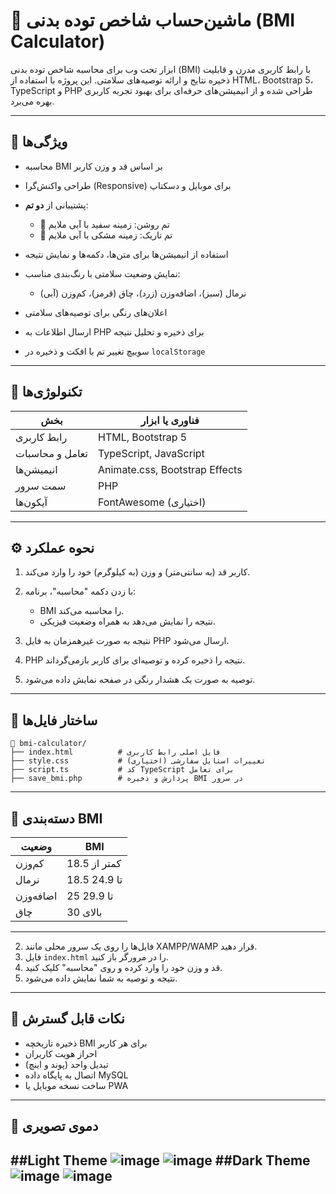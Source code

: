 # 🧮 ماشین‌حساب شاخص توده بدنی (BMI Calculator)

ابزار تحت وب برای محاسبه شاخص توده بدنی (BMI) با رابط کاربری مدرن و قابلیت ذخیره نتایج و ارائه توصیه‌های سلامتی. این پروژه با استفاده از HTML، Bootstrap 5، TypeScript و PHP طراحی شده و از انیمیشن‌های حرفه‌ای برای بهبود تجربه کاربری بهره می‌برد.

---

## 🎯 ویژگی‌ها

* محاسبه BMI بر اساس قد و وزن کاربر
* طراحی واکنش‌گرا (Responsive) برای موبایل و دسکتاپ
* پشتیبانی از **دو تم**:

  * 🎨 تم روشن: زمینه سفید با آبی ملایم
  * 🌙 تم تاریک: زمینه مشکی با آبی ملایم
* استفاده از انیمیشن‌ها برای متن‌ها، دکمه‌ها و نمایش نتیجه
* نمایش وضعیت سلامتی با رنگ‌بندی مناسب:

  * نرمال (سبز)، اضافه‌وزن (زرد)، چاق (قرمز)، کم‌وزن (آبی)
* اعلان‌های رنگی برای توصیه‌های سلامتی
* ارسال اطلاعات به PHP برای ذخیره و تحلیل نتیجه
* سوییچ تغییر تم با افکت و ذخیره در `localStorage`

---

## 🧪 تکنولوژی‌ها

| بخش             | فناوری یا ابزار                |
| --------------- | ------------------------------ |
| رابط کاربری     | HTML, Bootstrap 5              |
| تعامل و محاسبات | TypeScript, JavaScript         |
| انیمیشن‌ها      | Animate.css, Bootstrap Effects |
| سمت سرور        | PHP                            |
| آیکون‌ها        | FontAwesome (اختیاری)          |

---

## ⚙️ نحوه عملکرد

1. کاربر قد (به سانتی‌متر) و وزن (به کیلوگرم) خود را وارد می‌کند.
2. با زدن دکمه "محاسبه"، برنامه:

   * BMI را محاسبه می‌کند.
   * نتیجه را نمایش می‌دهد به همراه وضعیت فیزیکی.
3. نتیجه به صورت غیرهمزمان به فایل PHP ارسال می‌شود.
4. PHP نتیجه را ذخیره کرده و توصیه‌ای برای کاربر بازمی‌گرداند.
5. توصیه به صورت یک هشدار رنگی در صفحه نمایش داده می‌شود.

---

## 📁 ساختار فایل‌ها

```
📁 bmi-calculator/
├── index.html          # فایل اصلی رابط کاربری
├── style.css           # (اختیاری) تغییرات استایل سفارشی
├── script.ts           # کد TypeScript برای تعامل
├── save_bmi.php        # پردازش و ذخیره BMI در سرور
```

---

## 🧪 دسته‌بندی BMI

| وضعیت     | BMI          |
| --------- | ------------ |
| کم‌وزن    | کمتر از 18.5 |
| نرمال     | 18.5 تا 24.9 |
| اضافه‌وزن | 25 تا 29.9   |
| چاق       | بالای 30     |

---

2. فایل‌ها را روی یک سرور محلی مانند XAMPP/WAMP قرار دهید.
3. فایل `index.html` را در مرورگر باز کنید.
4. قد و وزن خود را وارد کرده و روی "محاسبه" کلیک کنید.
5. نتیجه و توصیه به شما نمایش داده می‌شود.

---

## 📌 نکات قابل گسترش

* ذخیره تاریخچه BMI برای هر کاربر
* احراز هویت کاربران
* تبدیل واحد (پوند و اینچ)
* اتصال به پایگاه داده MySQL
* ساخت نسخه موبایل یا PWA

---

## 📸 دموی تصویری
##Light Theme
![image](https://github.com/user-attachments/assets/7dc0a19b-4538-4bf9-8ee5-f23f442dae48)
![image](https://github.com/user-attachments/assets/d99f7ea9-3323-42be-a139-636a5240edbd)
##Dark Theme
![image](https://github.com/user-attachments/assets/42251fa5-7133-463e-8b8e-b57680ec1517)
![image](https://github.com/user-attachments/assets/5f3974a7-2e29-4f47-9afc-095d1693fbe5)
---
